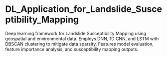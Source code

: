 # DL_Application_for_Landslide_Susceptibility_Mapping
Deep learning framework for Landslide Susceptibility Mapping using geospatial and environmental data. Employs DNN, 1D CNN, and LSTM with DBSCAN clustering to mitigate data sparsity. Features model evaluation, feature importance analysis, and susceptibility mapping outputs.
